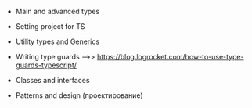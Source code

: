- Main and advanced types

- Setting project for TS

- Utility types and Generics

- Writing type guards -->> https://blog.logrocket.com/how-to-use-type-guards-typescript/

- Classes and interfaces

- Patterns and design (проектирование)
